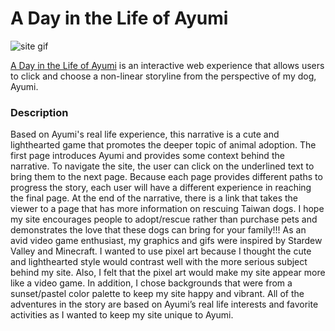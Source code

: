 # A Day in the Life of Ayumi
![site gif](https://github.com/megannyeh/iml300/blob/master/iml-300-project-1-hypernarrative/assets/optomizedayumigif.gif)

[A Day in the Life of Ayumi](https://megannyeh.github.io/iml300/iml-300-project-1-hypernarrative/) is an interactive web experience that allows users to click and choose a non-linear storyline from the perspective of my dog, Ayumi. 

### Description

Based on Ayumi's real life experience, this narrative is a cute and lighthearted game that promotes the deeper topic of animal adoption. The first page introduces Ayumi and provides some context behind the narrative. To navigate the site, the user can click on the underlined text to bring them to the next page. Because each page provides different paths to progress the story, each user will have a different experience in reaching the final page. At the end of the narrative, there is a link that takes the viewer to a page that has more information on rescuing Taiwan dogs. I hope my site encourages people to adopt/rescue rather than purchase pets and demonstrates the love that these dogs can bring for your family!!! 
	As an avid video game enthusiast, my graphics and gifs were inspired by Stardew Valley and Minecraft. I wanted to use pixel art because I thought the cute and lighthearted style would contrast well with the more serious subject behind my site. Also, I felt that the pixel art would make my site appear more like a video game. In addition, I chose backgrounds that were from a sunset/pastel color palette to keep my site happy and vibrant. All of the adventures in the story are based on Ayumi’s real life interests and favorite activities as I wanted to keep my site unique to Ayumi. 
